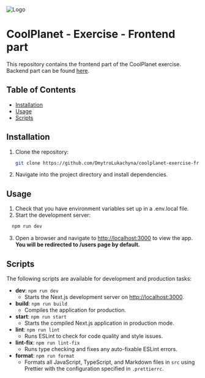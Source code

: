 ![Logo](https://www.coolplanet.io/hs-fs/hubfs/Imported%20sitepage%20images/header-logo.png?width=1980&height=384&name=header-logo.png)

# CoolPlanet - Exercise - Frontend part

This repository contains the frontend part of the CoolPlanet exercise. Backend part can be found [here](https://github.com/DmytroLukachyna/coolplanet-exercise-backend).

## Table of Contents

- [Installation](#installation)
- [Usage](#usage)
- [Scripts](#scripts)

## Installation

1. Clone the repository:
   ```bash
   git clone https://github.com/DmytroLukachyna/coolplanet-exercise-frontend.git
   ```
2. Navigate into the project directory and install dependencies.

## Usage

1. Check that you have environment variables set up in a .env.local file.
2. Start the development server:

```bash
  npm run dev
```

3. Open a browser and navigate to [http://localhost:3000](http://localhost:3000) to view the app.
   **You will be redirected to /users page by default.**

## Scripts

The following scripts are available for development and production tasks:

- **dev**: `npm run dev`
  - Starts the Next.js development server on [http://localhost:3000](http://localhost:3000).
- **build**: `npm run build`
  - Compiles the application for production.
- **start**: `npm run start`
  - Starts the compiled Next.js application in production mode.
- **lint**: `npm run lint`
  - Runs ESLint to check for code quality and style issues.
- **lint-fix**: `npm run lint-fix`
  - Runs type checking and fixes any auto-fixable ESLint errors.
- **format**: `npm run format`
  - Formats all JavaScript, TypeScript, and Markdown files in `src` using Prettier with the configuration specified in `.prettierrc`.
